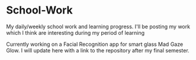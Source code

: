 # School-Work
My daily/weekly school work and learning progress.
I'll be posting my work which I think are interesting during my period of learning

Currently working on a Facial Recognition app for smart glass Mad Gaze Glow. I will update here with a link to the repository after my final semester.
